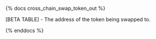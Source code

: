 {% docs cross_chain_swap_token_out %}

[BETA TABLE] - The address of the token being swapped to.

{% enddocs %}